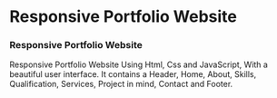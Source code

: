 # Responsive Portfolio Website
### Responsive Portfolio Website
Responsive Portfolio Website Using Html, Css and JavaScript, With a beautiful user interface. It contains a Header, Home, About, Skills, Qualification, Services, Project in mind, Contact and Footer.

